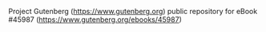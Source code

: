 Project Gutenberg (https://www.gutenberg.org) public repository for
eBook #45987 (https://www.gutenberg.org/ebooks/45987)
